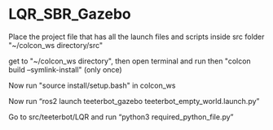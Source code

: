 # LQR_SBR_Gazebo

Place the project file that has all the launch files and scripts inside src folder   "~/colcon_ws directory/src"

get to "~/colcon_ws directory", then open terminal and run  then "colcon build –symlink-install" (only once)

Now run "source install/setup.bash" in colcon_ws

Now run “ros2 launch teeterbot_gazebo teeterbot_empty_world.launch.py”

Go to src/teeterbot/LQR and run “python3 required_python_file.py” 

